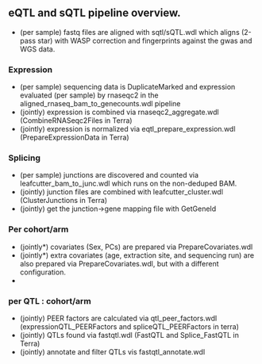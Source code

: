 

## eQTL and sQTL pipeline overview.


- (per sample) fastq files are aligned with sqtl/sQTL.wdl which aligns (2-pass star) with WASP correction and fingerprints against the gwas and WGS data.

### Expression
- (per sample) sequencing data is DuplicateMarked and expression evaluated (per sample) by rnaseqc2 in the aligned_rnaseq_bam_to_genecounts.wdl pipeline 
- (jointly) expression is combined via rnaseqc2_aggregate.wdl (CombineRNASeqc2Files in Terra) 
- (jointly) expression is normalized via eqtl_prepare_expression.wdl (PrepareExpressionData in Terra)


### Splicing
- (per sample) junctions are discovered and counted via leafcutter_bam_to_junc.wdl which runs on the non-deduped BAM.
- (jointly) junction files are combined with leafcutter_cluster.wdl (ClusterJunctions in Terra)
- (jointly) get the junction->gene mapping file with GetGeneId


### Per cohort/arm
- (jointly*) covariates (Sex, PCs) are prepared via PrepareCovariates.wdl
- (jointly*) extra covariates (age, extraction site, and sequencing run) are also prepared via PrepareCovariates.wdl, but with a different configuration.
-

### per QTL : cohort/arm
- (jointly) PEER factors are calculated via qtl_peer_factors.wdl (expressionQTL_PEERFactors and spliceQTL_PEERFactors in terra)
- (jointly) QTLs found via fastqtl.wdl (FastQTL and Splice_FastQTL in Terra)
- (jointly) annotate and filter QTLs vis fastqtl_annotate.wdl

	